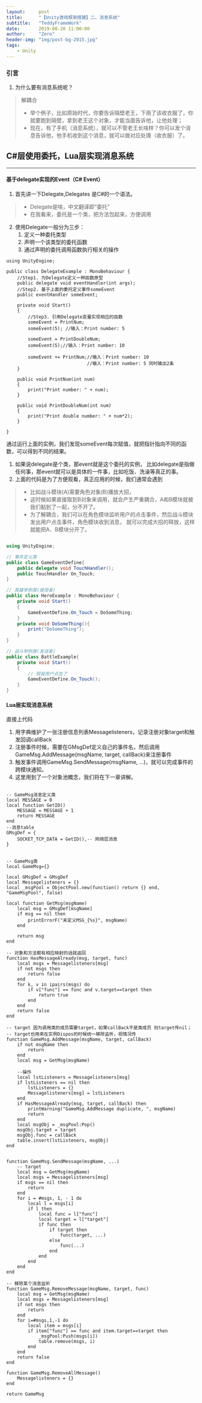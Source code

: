 ```yaml
---
layout:     post
title:      "【Unity游戏框架搭建】二、消息系统"
subtitle:   "TeddyFrameWork"
date:       2019-08-20 11:00:00
author:     "Zero"
header-img: "img/post-bg-2015.jpg"
tags:
    - Unity
---
```


### 引言
1. 为什么要有消息系统呢？
> 解耦合
>- 举个例子，比如原始时代，你要告诉隔壁老王，下雨了该收衣服了，你就要跑到隔壁，拿到老王这个对象，才能当面告诉他，让他处理；
>- 现在，有了手机（消息系统），就可以不管老王长啥样？你可以发个消息告诉他，他手机收到这个消息，就可以做对应处理（收衣服）了。 


## C#层使用委托，Lua层实现消息系统

---

#### 基于delegate实现的Event（C# Event）

1. 首先讲一下Delegate,Delegates 是C#的一个语法。
>- Delegate是啥，中文翻译即“委托”
>- 在我看来，委托是一个类，把方法包起来，方便调用

2. 使用Delegate一般分为三步：
    1. 定义一种委托类型 
    1. 声明一个该类型的委托函数
    1. 通过声明的委托调用函数执行相关的操作

```
using UnityEngine;

public class DelegateExample : MonoBehaviour {
    //Step1. 为Delegate定义一种函数原型
    public delegate void eventHandler(int args);
    //Step2. 基于上面的委托定义事件someEvent
    public eventHandler someEvent;

    private void Start()
    {
        //Step3. 引用Delegate变量实现相应的函数
        someEvent = PrintNum;
        someEvent(5); //输入：Print number: 5

        someEvent = PrintDoubleNum;
        someEvent(5);//输入：Print number: 10
        
        someEvent += PrintNum;//输入：Print number: 10
                              //输入：Print number: 5 同时输出2条
    }

    public void PrintNum(int num)
    {
        print("Print number: " + num);
    }

    public void PrintDoubleNum(int num)
    {
        print("Print double number: " + num*2);
    }
	
}

```

通过运行上面的实例，我们发现someEvent每次赋值，就把指针指向不同的函数，可以得到不同的结果。
1. 如果说delegate是个类，那event就是这个委托的实例，
    比如delegate是指做任何事，那event就可以是具体的一件事，比如吃饭、洗澡等真正的事。
2. 上面的代码是为了方便观看，真正应用的时候，我们通常会遇到
>- 比如战斗模块(A)需要角色对象(B)播放大招，
>- 这时候如果直接取到B对象来调用，就会产生严重耦合，A和B模块就被我们黏到了一起，分不开了。
>- 为了解耦合，我们可以在角色模块监听用户的点击事件，然后战斗模块发出用户点击事件，角色模块收到消息，
就可以完成大招的释放，这样就能把A、B模块分开了。

```C#

using UnityEngine;

// 事件定义类
public class GameEventDefine{
    public delegate void TouchHandler();
    public TouchHandler On_Touch;
}

// 英雄举例类(接受者)
public class HeroExample : MonoBehaviour {
    private void Start()
    {
        GameEventDefine.On_Touch = DoSomeThing;
    }
    private void DoSomeThing(){
        print("DoSomeThing");
    }
}

// 战斗举例类(发送者)
public class BattleExample{
    private void Start()
    {
        // 假装用户点击了
        GameEventDefine.On_Touch();
    }
}

```

#### Lua层实现消息系统
直接上代码

1. 用字典维护了一张注册信息列表Messagelisteners，记录注册对象target和触发回调callBack
2. 注册事件时候，需要在GMsgDef定义自己的事件名，然后调用GameMsg.AddMessage(msgName, target, callBack)来注册事件
3. 触发事件调用GameMsg.SendMessage(msgName, ...)，就可以完成事件的跨模块通知。
4. 这里用到了一个对象池概念，我们将在下一章讲解。
```

-- GameMsg消息定义类
local MESSAGE = 0
local function GetID()
    MESSAGE = MESSAGE + 1
    return MESSAGE
end
--消息table
GMsgDef = {
    SOCKET_TCP_DATA = GetID(),-- 网络层消息
}

```

```

-- GameMsg类
local GameMsg={}

local GMsgDef = GMsgDef
local Messagelisteners = {}
local _msgPool = ObjectPool.new(function() return {} end, "GameMsgPool", false)

local function GetMsg(msgName)
    local msg = GMsgDef[msgName]
    if msg == nil then
        printErrorF("未定义MSG_{%s}", msgName)
    end

    return msg
end

-- 对象和方法都有相应映射的话就返回
function HasMessageAlready(msg, target, func)
    local msgs = Messagelisteners[msg]
    if not msgs then
        return false
    end
    for k, v in ipairs(msgs) do
        if v["func"] == func and v.target==target then
            return true
        end
    end
    return false
end

-- target 因为调用类的成员需要target，如果callBack不是类成员 则target传nil；
-- target也用来在实例Dispos的时候统一移除监听，视情况传
function GameMsg.AddMessage(msgName, target, callBack)
    if not msgName then
        return
    end
    local msg = GetMsg(msgName)

    --操作
    local lstListeners = Messagelisteners[msg]
    if lstListeners == nil then
        lstListeners = {}
        Messagelisteners[msg] = lstListeners
    end
    if HasMessageAlready(msg, target, callBack) then
        printWarning("GameMsg.AddMessage duplicate, ", msgName)
        return
    end
    local msgObj = _msgPool:Pop()
    msgObj.target = target
    msgObj.func = callBack
    table.insert(lstListeners, msgObj)
end


function GameMsg.SendMessage(msgName, ...)
    -- target
    local msg = GetMsg(msgName)
    local msgs = Messagelisteners[msg]
    if msgs == nil then
        return
    end
    for i = #msgs, 1, - 1 do
        local l = msgs[i]
        if l then
            local func = l["func"]
            local target = l["target"]
            if func then
                if target then
                    func(target, ...)
                else
                    func(...)
                end
            end
        end
    end
end

-- 移除某个消息监听
function GameMsg.RemoveMessage(msgName, target, func)
    local msg = GetMsg(msgName)
    local msgs = Messagelisteners[msg]
    if not msgs then
        return
    end
    for i=#msgs,1,-1 do
        local item = msgs[i]
        if item["func"] == func and item.target==target then
            _msgPool:Push(msgs[i])
            table.remove(msgs, i)
        end
    end
    return false
end

function GameMsg.RemoveAllMessage()
    Messagelisteners = {}
end

return GameMsg

```

